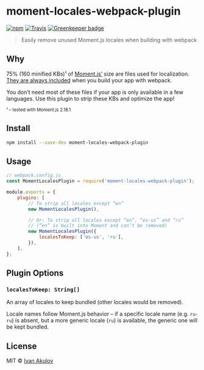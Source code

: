 # moment-locales-webpack-plugin

[![npm](https://img.shields.io/npm/v/moment-locales-webpack-plugin.svg)](https://www.npmjs.com/package/moment-locales-webpack-plugin) [![Travis](https://img.shields.io/travis/iamakulov/moment-locales-webpack-plugin.svg)](https://travis-ci.org/iamakulov/moment-locales-webpack-plugin) [![Greenkeeper badge](https://badges.greenkeeper.io/iamakulov/moment-locales-webpack-plugin.svg)](https://greenkeeper.io/)

> Easily remove unused Moment.js locales when building with webpack

## Why

75% (160 minified KBs)¹ of [Moment.js’](https://github.com/moment/moment) size are files used for localization. [They are always included](https://iamakulov.com/notes/webpack-front-end-size-caching/#moment-js) when you build your app with webpack.

You don’t need most of these files if your app is only available in a few languages. Use this plugin to strip these KBs and optimize the app!

<small>¹ – tested with Moment.js 2.18.1</small>

## Install

```sh
npm install --save-dev moment-locales-webpack-plugin
```

## Usage

```js
// webpack.config.js
const MomentLocalesPlugin = require('moment-locales-webpack-plugin');

module.exports = {
    plugins: [
        // To strip all locales except “en”
        new MomentLocalesPlugin(),

        // Or: To strip all locales except “en”, “es-us” and “ru”
        // (“en” is built into Moment and can’t be removed)
        new MomentLocalesPlugin({
            localesToKeep: ['es-us', 'ru'],
        }),
    ],
};
```

## Plugin Options

### **`localesToKeep: String[]`**

An array of locales to keep bundled (other locales would be removed).

Locale names follow Moment.js behavior – if a specific locale name (e.g. `ru-ru`) is absent, but a more generic locale (`ru`) is available, the generic one will be kept bundled.

## License

MIT © <a href="https://iamakulov.com">Ivan Akulov</a>
